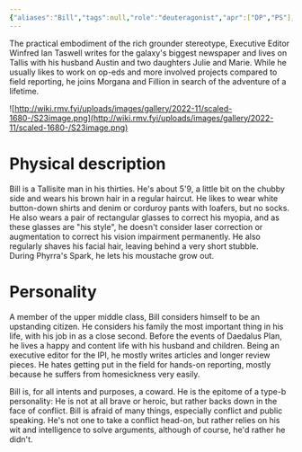 ```yaml
---
{"aliases":"Bill","tags":null,"role":"deuteragonist","apr":["DP","PS"],"prn":"he/him","spc":"tallisite","dg-publish":true,"permalink":"/narrative/characters/daedalus-plan/bill-taswell/","dgPassFrontmatter":true}
---
```



The practical embodiment of the rich grounder stereotype, Executive Editor Winfred Ian Taswell writes for the galaxy's biggest newspaper and lives on Tallis with his husband Austin and two daughters Julie and Marie. While he usually likes to work on op-eds and more involved projects compared to field reporting, he joins Morgana and Fillion in search of the adventure of a lifetime.

![http://wiki.rmv.fyi/uploads/images/gallery/2022-11/scaled-1680-/S23image.png](http://wiki.rmv.fyi/uploads/images/gallery/2022-11/scaled-1680-/S23image.png)

# Physical description

Bill is a Tallisite man in his thirties. He's about 5'9, a little bit on the chubby side and wears his brown hair in a regular haircut. He likes to wear white button-down shirts and denim or corduroy pants with loafers, but no socks. He also wears a pair of rectangular glasses to correct his myopia, and as these glasses are "his style", he doesn't consider laser correction or augmentation to correct his vision impairment permanently. He also regularly shaves his facial hair, leaving behind a very short stubble. During Phyrra's Spark, he lets his moustache grow out.

# Personality

A member of the upper middle class, Bill considers himself to be an upstanding citizen. He considers his family the most important thing in his life, with his job in as a close second. Before the events of Daedalus Plan, he lives a happy and content life with his husband and children. Being an executive editor for the IPI, he mostly writes articles and longer review pieces. He hates getting put in the field for hands-on reporting, mostly because he suffers from homesickness very easily.

Bill is, for all intents and purposes, a coward. He is the epitome of a type-b personality: He is not at all brave or heroic, but rather backs down in the face of conflict. Bill is afraid of many things, especially conflict and public speaking. He's not one to take a conflict head-on, but rather relies on his wit and intelligence to solve arguments, although of course, he'd rather he didn't.